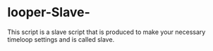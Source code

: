 # looper-Slave-
This script is a slave script that is produced to make your necessary timeloop settings and is called slave.
